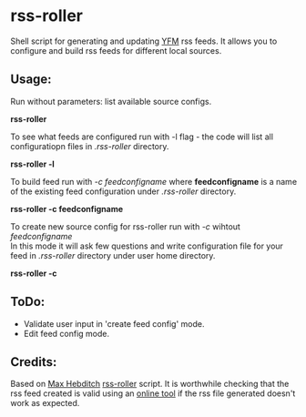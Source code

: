 rss-roller
==========

Shell script for generating and updating [YFM](http://blog.radunchev.com) rss feeds. It allows you to configure and build rss feeds
for different local sources.

## Usage:

Run without parameters: list available source configs.    

**rss-roller**

To see what feeds are configured run with -l flag - the code will list all configuratiopn files in
_.rss-roller_ directory.

**rss-roller -l**

To build feed run with _-c feedconfigname_ where **feedconfigname** is a name of the existing feed
configuration under _.rss-roller_ directory.

**rss-roller -c feedconfigname**

To create new source config for rss-roller run with _-c_ wihtout _feedconfigname_   
In this mode it will ask few questions and write configuration file for your feed in _.rss-roller_ directory under user home directory.   

**rss-roller -c**

## ToDo:

- Validate user input in 'create feed config' mode.
- Edit feed config mode.

## Credits:

Based on [Max Hebditch](http://maxhebditch.co.uk/)
[rss-roller](https://github.com/maxhebditch/rss-roller) script. It is worthwhile checking that the
rss feed created is valid using an [online tool](http://validator.w3.org/feed/) if the rss file
generated doesn't work as expected.
